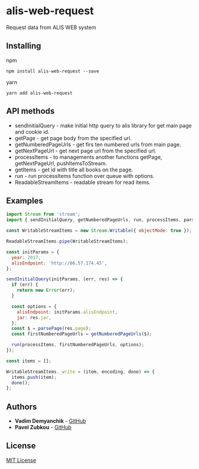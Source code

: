 # alis-web-request

Request data from ALIS WEB system

## Installing

npm
```
npm install alis-web-request --save
```

yarn 
```
yarn add alis-web-request
```

## API methods 

* sendInitialQuery - make initial http query to alis library for get main page and cookie id.
* getPage - get page body from the specified url.
* getNumberedPageUrls - get firs ten numbered urls from main page.
* getNextPageUrl - get next page url from the specified url.
* processItems - to managements another functions getPage, getNextPageUrl, pushItemsToStream.
* getItems - get id with title all books on the page.
* run - run processItems function over queue with options.
* ReadableStreamItems - readable stream for read items. 

## Examples

```js
import Stream from 'stream';
import { sendInitialQuery, getNumberedPageUrls, run, processItems, parsePage, ReadableStreamItems } from './index';

const WritableStreamItems = new Stream.Writable({ objectMode: true });

ReadableStreamItems.pipe(WritableStreamItems);

const initParams = {
  year: 2017,
  alisEndpoint: 'http://86.57.174.45',
};

sendInitialQuery(initParams, (err, res) => {
  if (err) {
    return new Error(err);
  }

  const options = {
    alisEndpoint: initParams.alisEndpoint,
    jar: res.jar,
  };
  const $ = parsePage(res.page);
  const firstNumberedPageUrls = getNumberedPageUrls($);

  run(processItems, firstNumberedPageUrls, options);
});

const items = [];

WritableStreamItems._write = (item, encoding, done) => {
  items.push(item);
  done();
};

```

## Authors
* **Vadim Demyanchik** - [GitHub](https://github.com/DemyanchikVadim)
* **Pavel Zubkou** - [GitHub](https://github.com/irnc)

## License

[MIT License ](https://github.com/grodno-city/alis-web-request/blob/master/LICENSE)
